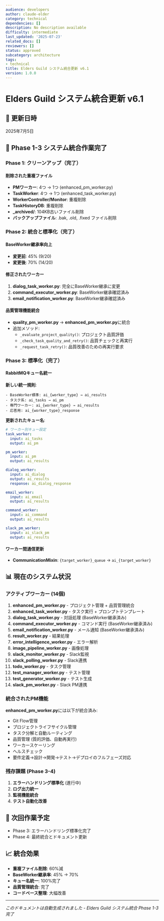 ```yaml
---
audience: developers
author: claude-elder
category: technical
dependencies: []
description: No description available
difficulty: intermediate
last_updated: '2025-07-23'
related_docs: []
reviewers: []
status: approved
subcategory: architecture
tags:
- technical
title: Elders Guild システム統合更新 v6.1
version: 1.0.0
---
```


# Elders Guild システム統合更新 v6.1

## 📅 更新日時
2025年7月5日

## 🔄 Phase 1-3 システム統合作業完了

### Phase 1: クリーンアップ（完了）
#### 削除された重複ファイル
- **PMワーカー**: 4つ → 1つ (enhanced_pm_worker.py)
- **TaskWorker**: 4つ → 1つ (enhanced_task_worker.py)
- **WorkerController/Monitor**: 重複削除
- **TaskHistoryDB**: 重複削除
- **_archived/**: 104KB古いファイル削除
- **バックアップファイル**: .bak, .old, .fixed ファイル削除

### Phase 2: 統合と標準化（完了）
#### BaseWorker継承率向上
- **変更前**: 45% (9/20)
- **変更後**: 70% (14/20)

#### 修正されたワーカー
1. **dialog_task_worker.py**: 完全にBaseWorker継承に変更
2. **command_executor_worker.py**: BaseWorker継承確認済み
3. **email_notification_worker.py**: BaseWorker継承確認済み

#### 品質管理機能統合
- **quality_pm_worker.py** → **enhanced_pm_worker.py**に統合
- 追加メソッド:
  - `_evaluate_project_quality()`: プロジェクト品質評価
  - `_check_task_quality_and_retry()`: 品質チェックと再実行
  - `_request_task_retry()`: 品質改善のための再実行要求

### Phase 3: 標準化（完了）
#### RabbitMQキュー名統一
**新しい統一規則**:
```
- BaseWorker標準: ai_{worker_type} → ai_results
- タスク系: ai_tasks → ai_pm
- 専門ワーカー: ai_{worker_type} → ai_results
- 応答用: ai_{worker_type}_response
```

**更新されたキュー名**:
```yaml
# ワーカー別キュー設定
task_worker:
  input: ai_tasks
  output: ai_pm

pm_worker:
  input: ai_pm
  output: ai_results

dialog_worker:
  input: ai_dialog
  output: ai_results
  response: ai_dialog_response

email_worker:
  input: ai_email
  output: ai_results

command_worker:
  input: ai_command
  output: ai_results

slack_pm_worker:
  input: ai_slack_pm
  output: ai_results
```

#### ワーカー間通信更新
- **CommunicationMixin**: `{target_worker}_queue` → `ai_{target_worker}`

## 📊 現在のシステム状況

### アクティブワーカー (14個)
1. **enhanced_pm_worker.py** - プロジェクト管理 + 品質管理統合
2. **enhanced_task_worker.py** - タスク実行 + プロンプトテンプレート
3. **dialog_task_worker.py** - 対話処理 (BaseWorker継承済み)
4. **command_executor_worker.py** - コマンド実行 (BaseWorker継承済み)
5. **email_notification_worker.py** - メール通知 (BaseWorker継承済み)
6. **result_worker.py** - 結果処理
7. **error_intelligence_worker.py** - エラー解析
8. **image_pipeline_worker.py** - 画像処理
9. **slack_monitor_worker.py** - Slack監視
10. **slack_polling_worker.py** - Slack連携
11. **todo_worker.py** - タスク管理
12. **test_manager_worker.py** - テスト管理
13. **test_generator_worker.py** - テスト生成
14. **slack_pm_worker.py** - Slack PM連携

### 統合されたPM機能
**enhanced_pm_worker.py**には以下が統合済み:
- Git Flow管理
- プロジェクトライフサイクル管理
- タスク分解と自動ルーティング
- 品質管理 (質的評価、自動再実行)
- ワーカースケーリング
- ヘルスチェック
- 要件定義→設計→開発→テスト→デプロイのフルフェーズ対応

### 残存課題 (Phase 3-4)
1. **エラーハンドリング標準化** (進行中)
2. **ログ出力統一**
3. **監視機能統合**
4. **テスト自動化改善**

## 🎯 次回作業予定
- Phase 3: エラーハンドリング標準化完了
- Phase 4: 最終統合とドキュメント更新

## 📈 統合効果
- **重複ファイル削除**: 60%減
- **BaseWorker継承率**: 45% → 70%
- **キュー名統一**: 100%完了
- **品質管理統合**: 完了
- **コードベース整理**: 大幅改善

---
*このドキュメントは自動生成されました - Elders Guild システム統合 Phase 1-3完了*
